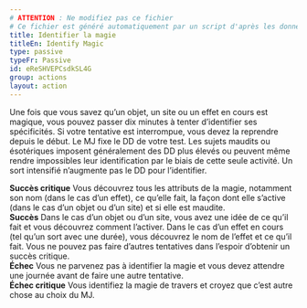 ```yaml
---
# ATTENTION : Ne modifiez pas ce fichier
# Ce fichier est généré automatiquement par un script d'après les données du module Foundry VTT officiel et de sa traduction
title: Identifier la magie
titleEn: Identify Magic
type: passive
typeFr: Passive
id: eReSHVEPCsdkSL4G
group: actions
layout: action
---
```

<p><span id="ctl00_MainContent_DetailedOutput">Une fois que vous savez qu’un objet, un site ou un effet en cours est magique, vous pouvez passer dix minutes à tenter d’identifier ses spécificités. Si votre tentative est interrompue, vous devez la reprendre depuis le début. Le MJ fixe le DD de votre test. Les sujets maudits ou ésotériques imposent généralement des DD plus élevés ou peuvent même rendre impossibles leur identification par le biais de cette seule activité. Un sort intensifié n’augmente pas le DD pour l’identifier.<br></span></p><p><span id="ctl00_MainContent_DetailedOutput"><strong>Succès critique</strong> Vous découvrez tous les attributs de la magie, notamment son nom (dans le cas d’un effet), ce qu’elle fait, la façon dont elle s’active (dans le cas d’un objet ou d’un site) et si elle est maudite.<br><strong>Succès</strong> Dans le cas d’un objet ou d’un site, vous avez une idée de ce qu’il fait et vous découvrez comment l’activer. Dans le cas d’un effet en cours (tel qu’un sort avec une durée), vous découvrez le nom de l’effet et ce qu’il fait. Vous ne pouvez pas faire d’autres tentatives dans l’espoir d’obtenir un succès critique.<br><strong>Échec</strong> Vous ne parvenez pas à identifier la magie et vous devez attendre une journée avant de faire une autre tentative.<br><strong>Échec critique</strong> Vous identifiez la magie de travers et croyez que c’est autre chose au choix du MJ.</span></p>
